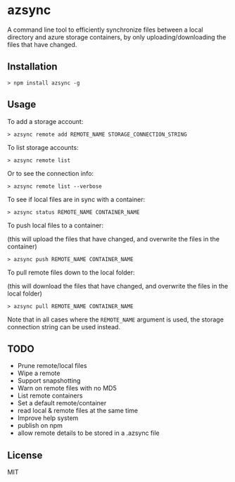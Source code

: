 # azsync

A command line tool to efficiently synchronize files between a local directory and azure storage containers, by only uploading/downloading the files that have changed.

## Installation

```
> npm install azsync -g
```

## Usage

To add a storage account:

```
> azsync remote add REMOTE_NAME STORAGE_CONNECTION_STRING
```

To list storage accounts:

```
> azsync remote list
```

Or to see the connection info:

```
> azsync remote list --verbose
```

To see if local files are in sync with a container:

```
> azsync status REMOTE_NAME CONTAINER_NAME
```

To push local files to a container:

(this will upload the files that have changed, and overwrite the files in the container)

```
> azsync push REMOTE_NAME CONTAINER_NAME
```

To pull remote files down to the local folder:

(this will download the files that have changed, and overwrite the files in the local folder)

```
> azsync pull REMOTE_NAME CONTAINER_NAME
```

Note that in all cases where the `REMOTE_NAME` argument is used, the storage connection string can be used instead.


## TODO

* Prune remote/local files
* Wipe a remote
* Support snapshotting
* Warn on remote files with no MD5
* List remote containers
* Set a default remote/container
* read local & remote files at the same time
* Improve help system
* publish on npm
* allow remote details to be stored in a .azsync file

## License

MIT
